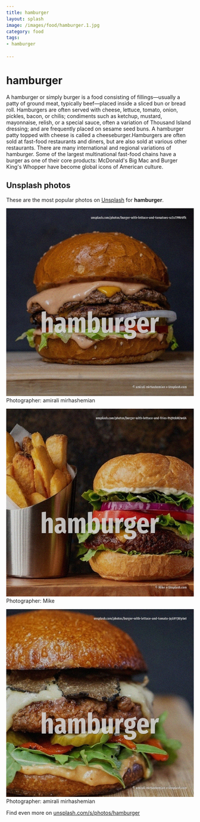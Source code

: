 ```yaml
---
title: hamburger
layout: splash
image: /images/food/hamburger.1.jpg
category: food
tags:
- hamburger

---
```

# hamburger

A hamburger or simply burger is a food consisting of fillings—usually a patty of ground meat,  typically beef—placed inside a sliced bun or bread roll. Hamburgers are often served with cheese, lettuce, tomato, onion, pickles, bacon, or chilis;  condiments such as ketchup, mustard, mayonnaise, relish, or a special sauce, often a variation of  Thousand Island dressing; and are frequently placed on sesame seed buns. A hamburger patty topped with cheese is called a cheeseburger.Hamburgers are often sold at  fast-food restaurants and diners, but are also sold at various other restaurants. There are many international and regional variations of hamburger. Some of the largest multinational fast-food chains have a burger as one of their core products:  McDonald's Big Mac and Burger King's Whopper have become global icons of American culture. 

 
## Unsplash photos
These are the most popular photos on [Unsplash](https://unsplash.com) for **hamburger**.
 
![hamburger](/images/food/hamburger.1.jpg)
Photographer:  amirali mirhashemian
 
![hamburger](/images/food/hamburger.2.jpg)
Photographer:  Mike
 
![hamburger](/images/food/hamburger.3.jpg)
Photographer:  amirali mirhashemian
 
Find even more on [unsplash.com/s/photos/hamburger](https://unsplash.com/s/photos/hamburger)
 
